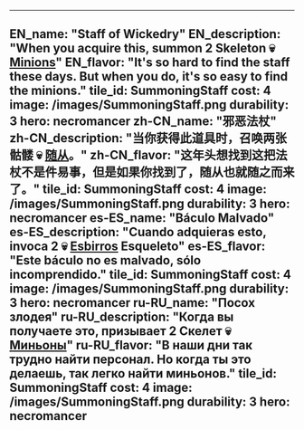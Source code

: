 ---

EN_name: "Staff of Wickedry"
EN_description: "When you acquire this, summon 2 Skeleton 💀 <u>Minions</u>"
EN_flavor: "It's so hard to find the staff these days. But when you do, it's so easy to find the minions."
tile_id: SummoningStaff
cost: 4
image: /images/SummoningStaff.png
durability: 3
hero: necromancer
zh-CN_name: "邪恶法杖"
zh-CN_description: "当你获得此道具时，召唤两张骷髅 💀 <u>随从</u>。"
zh-CN_flavor: "这年头想找到这把法杖不是件易事，但是如果你找到了，随从也就随之而来了。"
tile_id: SummoningStaff
cost: 4
image: /images/SummoningStaff.png
durability: 3
hero: necromancer
es-ES_name: "Báculo Malvado"
es-ES_description: "Cuando adquieras esto, invoca 2 💀 <u>Esbirros</u>
Esqueleto"
es-ES_flavor: "Este báculo no es malvado, sólo incomprendido."
tile_id: SummoningStaff
cost: 4
image: /images/SummoningStaff.png
durability: 3
hero: necromancer
ru-RU_name: "Посох злодея"
ru-RU_description: "Когда вы получаете это, призывает 2 Скелет 💀 <u>Миньоны</u>"
ru-RU_flavor: "В наши дни так трудно найти персонал. Но когда ты это делаешь, так легко найти миньонов."
tile_id: SummoningStaff
cost: 4
image: /images/SummoningStaff.png
durability: 3
hero: necromancer
---